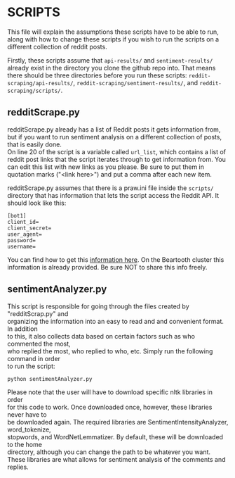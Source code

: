 # SCRIPTS
This file will explain the assumptions these scripts have to be able to run,
along with how to change these scripts if you wish to run the scripts on a 
different collection of reddit posts.

Firstly, these scripts assume that ``api-results/`` and ``sentiment-results/``
already exist in the directory you clone the github repo into. 
That means there should be three directories before you run these scripts: 
``reddit-scraping/api-results/``, ``reddit-scraping/sentiment-results/``, 
and ``reddit-scraping/scripts/``.

## redditScrape.py
redditScrape.py already has a list of Reddit posts it gets information from, 
but if you want to run sentiment analysis on a different collection of posts, 
that is easily done.\
On line 20 of the script is a variable called ``url_list``, which contains a 
list of reddit post links that the script iterates through to get information 
from. You can edit this list with new links as you please. Be sure to put them 
in quotation marks ("\<link here\>") and put a comma after each new item. 

redditScrape.py assumes that there is a praw.ini file inside the ``scripts/`` 
directory that has information that lets the script access the Reddit API. 
It should look like this:
```
[bot1]
client_id=
client_secret=
user_agent=
password=
username=
```
You can find how to get this [information here](https://github.com/reddit-archive/reddit/wiki/OAuth2-Quick-Start-Example#first-steps). 
On the Beartooth cluster this information is already provided. Be sure NOT to 
share this info freely.  

## sentimentAnalyzer.py 
This script is responsible for going through the files created by "redditScrap.py" and  
organizing the information into an easy to read and and convenient format. In addition  
to this, it also collects data based on certain factors such as who commented the most,  
who replied the most, who replied to who, etc. Simply run the following command in order  
to run the script:
```  
python sentimentAnalyzer.py  
```
Please note that the user will have to download specific nltk libraries in order  
for this code to work. Once downloaded once, however, these libraries never have to  
be downloaded again. The required libraries are SentimentIntensityAnalyzer, word_tokenize,  
stopwords, and WordNetLemmatizer. By default, these will be downloaded to the home  
directory, although you can change the path to be whatever you want.  
These libraries are what allows for sentiment analysis of the comments and replies.
 
